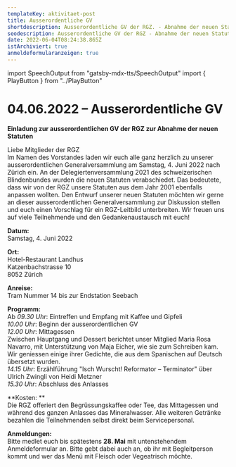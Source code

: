 ```yaml
---
templateKey: aktivitaet-post
title: Ausserordentliche GV
shortdescription: Ausserordentliche GV der RGZ. - Abnahme der neuen Statuten
seodescription: Ausserordentliche GV der RGZ - Abnahme der neuen Statuten
date: 2022-06-04T08:24:38.865Z
istArchiviert: true
anmeldeformularanzeigen: true
---
```

import SpeechOutput from "gatsby-mdx-tts/SpeechOutput"
import { PlayButton } from "../PlayButton"

<SpeechOutput id="aktivitaet-ausserordentliche-gv-2022" customPlayButton={PlayButton}>

# 04.06.2022 – Ausserordentliche GV

**Einladung zur ausserordentlichen GV der RGZ zur Abnahme der neuen Statuten**

Liebe Mitglieder der RGZ  
Im Namen des Vorstandes laden wir euch alle ganz herzlich zu unserer ausserordentlichen Generalversammlung am Samstag, 4. Juni 2022 nach Zürich ein. 
An der Delegiertenversammlung 2021 des schweizerischen Blindenbundes wurden die neuen Statuten verabschiedet. Das bedeutete, dass wir von der RGZ unsere Statuten aus dem Jahr 2001 ebenfalls anpassen wollten. Den Entwurf unserer neuen Statuten möchten wir gerne an dieser ausserordentlichen Generalversammlung zur Diskussion stellen und euch einen Vorschlag für ein RGZ-Leitbild unterbreiten.
Wir freuen uns auf viele Teilnehmende und den Gedankenaustausch mit euch!


**Datum:**	  
Samstag, 4. Juni 2022

**Ort:**	  
Hotel-Restaurant Landhus  
		Katzenbachstrasse 10  
		8052 Zürich  

**Anreise:**  
Tram Nummer 14 bis zur Endstation Seebach

**Programm:**	  
Ab *09.30 Uhr*: Eintreffen und Empfang mit Kaffee und Gipfeli  
*10.00 Uhr*: Beginn der ausserordentlichen GV  
*12.00 Uhr*: Mittagessen  
Zwischen Hauptgang und Dessert berichtet unser Mitglied Maria Rosa Navarro, mit Unterstützung von Maja Eicher, wie sie zum Schreiben kam. Wir geniessen einige ihrer Gedichte, die aus dem Spanischen auf Deutsch übersetzt wurden.  
*14.15 Uhr*: Erzählführung "Isch Wurscht! Reformator – Terminator" über Ulrich Zwingli von Heidi Metzner  
*15.30 Uhr*: Abschluss des Anlasses   


**Kosten: **  
Die RGZ offeriert den Begrüssungskaffee oder Tee, das Mittagessen und während des ganzen Anlasses das Mineralwasser. Alle weiteren Getränke bezahlen die Teilnehmenden selbst direkt beim Servicepersonal. 



**Anmeldungen:**  
Bitte medlet euch bis spätestens **28. Mai** mit untenstehendem Anmeldeformular an. Bitte gebt dabei auch an, ob ihr mit Begleitperson kommt und wer das Menü mit Fleisch oder Vegeatrisch möchte.




</SpeechOutput>
